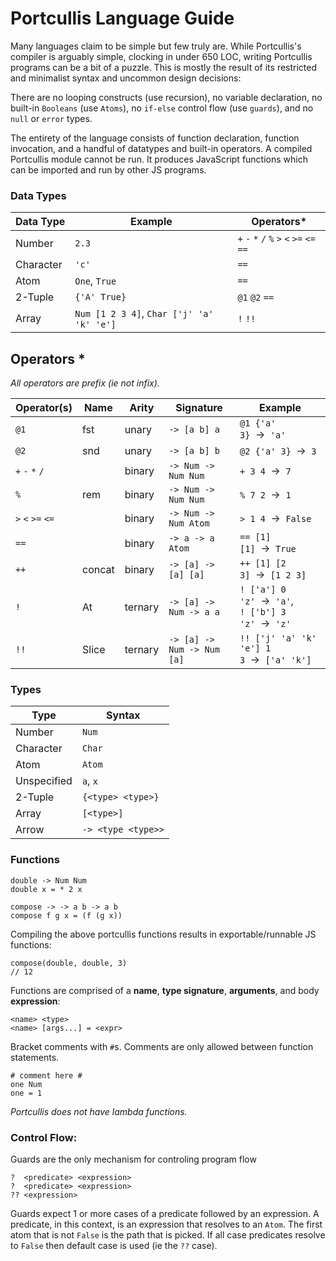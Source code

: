 # Portcullis Language Guide

Many languages claim to be simple but few truly are. While Portcullis's compiler is arguably simple, clocking in under 650 LOC, writing Portcullis programs can be a bit of a puzzle. This is mostly the result of its restricted and minimalist syntax and uncommon design decisions:

There are no looping constructs (use recursion), no variable declaration, no built-in `Booleans` (use `Atoms`), no `if-else` control flow (use `guards`), and no `null` or `error` types.

The entirety of the language consists of function declaration, function invocation, and a handful of datatypes and built-in operators. A compiled Portcullis module cannot be run. It produces JavaScript functions which can be imported and run by other JS programs.


### Data Types

| Data Type | Example | Operators* |
| --- | --- | --- |
| Number | `2.3` | `+` `-` `*` `/` `%` `>` `<` `>=` `<=` `==` |
| Character | `'c'` | `==` |
| Atom | `One`, `True` | `==` |
| 2-Tuple | `{'A' True}` | `@1` `@2` `==` |
| Array | `Num [1 2 3 4]`, `Char ['j' 'a' 'k' 'e']` | `!` `!!` |


## Operators *

_All operators are prefix (ie not infix)._

| Operator(s) | Name | Arity | Signature | Example |
| --- | --- | --- | --- | --- |
| `@1` | fst | unary | `-> [a b] a` | `@1 {'a' 3}`  →  `'a'` |
| `@2` | snd | unary | `-> [a b] b` | `@2 {'a' 3}`  →  `3` |
| `+` `-` `*` `/` | | binary |  `-> Num -> Num Num` | `+ 3 4`  →  `7` |
| `%` | rem | binary | `-> Num -> Num Num` | `% 7 2`  →  `1` |
| `>` `<` `>=` `<=` | | binary | `-> Num -> Num Atom` | `> 1 4`  →  `False` |
| `==` | | binary | `-> a -> a Atom` | `== [1] [1]`  →  `True`|
| `++` | concat | binary | `-> [a] -> [a] [a]` | `++ [1] [2 3]`  →  `[1 2 3]` |
| `!` | At | ternary | `-> [a] -> Num -> a a` | `! ['a'] 0 'z'`  →  `'a'`, <br> `! ['b'] 3 'z'`  →  `'z'` |
| `!!` | Slice | ternary | `-> [a] -> Num -> Num [a]` | `!! ['j' 'a' 'k' 'e'] 1 3`  →  `['a' 'k']` |


### Types

| Type | Syntax |
| --- | --- |
| Number | `Num` |
| Character | `Char` |
| Atom | `Atom` |
| Unspecified | `a`, `x` |
| 2-Tuple | `{<type> <type>}` |
| Array | `[<type>]` |
| Arrow | `-> <type <type>>` |

### Functions

```
double -> Num Num
double x = * 2 x
```

```
compose -> -> a b -> a b
compose f g x = (f (g x))
```
Compiling the above portcullis functions results in exportable/runnable JS functions:

```
compose(double, double, 3)
// 12
```

Functions are comprised of a **name**, **type signature**, **arguments**, and body **expression**:
```
<name> <type>
<name> [args...] = <expr>
```

Bracket comments with `#`s. Comments are only allowed between function statements.

```
# comment here #
one Num
one = 1
```

_Portcullis does not have lambda functions._

### Control Flow:
Guards are the only mechanism for controling program flow
```
?  <predicate> <expression>
?  <predicate> <expression>
?? <expression>
```

Guards expect 1 or more cases of a predicate followed by an expression. A predicate, in this context, is an expression that resolves to an `Atom`. The first atom that is not `False` is the path that is picked. If all case predicates resolve to `False` then default case is used (ie the `??` case).
